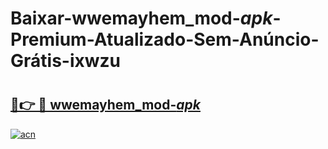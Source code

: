 # Baixar-wwemayhem_mod-_apk_-Premium-Atualizado-Sem-Anúncio-Grátis-ixwzu

# <h2><a href="https://w4n01a.esa.edu.pl?src=wwemayhem_mod-_apk_&ref=ixwzu">🔗👉 🔴 wwemayhem_mod-_apk_</a></h2>

[![acn](https://github.com/user-attachments/assets/0f9c940e-d8b0-45ae-aac7-cd30a18b3e1c)](https://w4n01a.esa.edu.pl?src=wwemayhem_mod-_apk_&ref=ixwzu)

